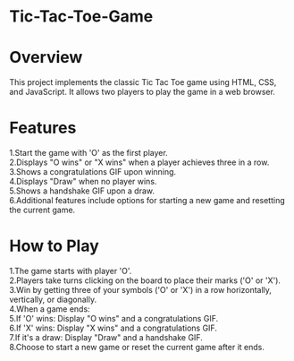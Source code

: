 # Tic-Tac-Toe-Game

# Overview
This project implements the classic Tic Tac Toe game using HTML, CSS, and JavaScript. It allows two players to play the game in a web browser.

# Features
1.Start the game with 'O' as the first player.<br>
2.Displays "O wins" or "X wins" when a player achieves three in a row.<br>
3.Shows a congratulations GIF upon winning.<br>
4.Displays "Draw" when no player wins.<br>
5.Shows a handshake GIF upon a draw.<br>
6.Additional features include options for starting a new game and resetting the current game.

# How to Play
1.The game starts with player 'O'.<br>
2.Players take turns clicking on the board to place their marks ('O' or 'X').<br>
3.Win by getting three of your symbols ('O' or 'X') in a row horizontally, vertically, or diagonally.<br>
4.When a game ends:  <br>
5.If 'O' wins: Display "O wins" and a congratulations GIF. <br>
6.If 'X' wins: Display "X wins" and a congratulations GIF. <br>
7.If it's a draw: Display "Draw" and a handshake GIF. <br>
8.Choose to start a new game or reset the current game after it ends. <br>
